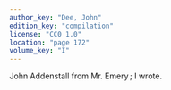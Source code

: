 ```yaml
---
author_key: "Dee, John"
edition_key: "compilation"
license: "CC0 1.0"
location: "page 172"
volume_key: "I"
---
```

John Addenstall from Mr. Emery ; I wrote.
